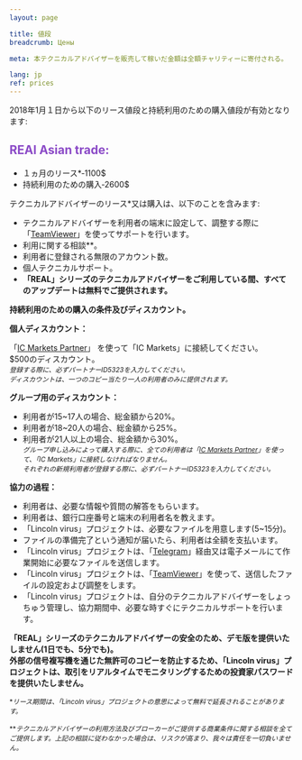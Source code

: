 ```yaml
---
layout: page

title: 値段
breadcrumb: Цены

meta: 本テクニカルアドバイザーを販売して稼いだ金額は全額チャリティーに寄付される。

lang: jp
ref: prices
---
```


2018年1月１日から以下のリース値段と持続利用のための購入値段が有効となります:

## <span style="color:#8b4ac7">REAl Asian trade:</span>

- １ヵ月のリース*‐1100$ 
- 持続利用のための購入‐2600$

テクニカルアドバイザーのリース*又は購入は、以下のことを含みます:

- テクニカルアドバイザーを利用者の端末に設定して、調整する際に「<a href="https://www.teamviewer.com/" target="_blank">TeamViewer</a>」を使ってサポートを行います。  
- 利用に関する相談**。  
- 利用者に登録される無限のアカウント数。  
- 個人テクニカルサポート。  
- **「REAL」シリーズのテクニカルアドバイザーをご利用している間、すべてのアップデートは無料でご提供されます。**  

**持続利用のための購入の条件及びディスカウント。**  

**個人ディスカウント：**  

「<a href="https://lincolnvirus.com/jp/ea/ic_markets" target="_blank">IC Markets Partner</a>」 を使って「IC Markets」に接続してください。  
$500のディスカウント。  
<small>_登録する際に、必ずパートナーID5323を入力してください。_</small>  
<small>_ディスカウントは、一つのコピー当たり一人の利用者のみに提供されます。_</small>  

**グループ用のディスカウント：**  

- 利用者が15~17人の場合、総金額から20%。  
- 利用者が18~20人の場合、総金額から25%。  
- 利用者が21人以上の場合、総金額から30%。  
<small>_グループ申し込みによって購入する際に、全ての利用者は「<a href="https://lincolnvirus.com/jp/ea/ic_markets" target="_blank">IC Markets Partner</a>」を使って、「IC Markets」に接続しなければなりません。_</small>  
<small>_それぞれの新規利用者が登録する際に、必ずパートナーID5323を入力してください。_</small>  

**協力の過程：**  

- 利用者は、必要な情報や質問の解答をもらいます。  
- 利用者は、銀行口座番号と端末の利用者名を教えます。  
- 「Lincoln virus」プロジェクトは、必要なファイルを用意します(5~15分)。  
- ファイルの準備完了という通知が届いたら、利用者は全額を支払います。  
- 「Lincoln virus」プロジェクトは、「<a href="https://t.me/chutkoy" target="_blank">Telegram</a>」経由又は電子メールにて作業開始に必要なファイルを送信します。  
- 「Lincoln virus」プロジェクトは、「<a href="https://www.teamviewer.com/" target="_blank">TeamViewer</a>」を使って、送信したファイルの設定および調整をします。  
- 「Lincoln virus」プロジェクトは、自分のテクニカルアドバイザーをしょっちゅう管理し、協力期間中、必要な時すぐにテクニカルサポートを行います。  

**「REAL」シリーズのテクニカルアドバイザーの安全のため、デモ版を提供いたしません(1日でも、5分でも)。**  
**外部の信号複写機を通じた無許可のコピーを防止するため、「Lincoln virus」プロジェクトは、取引をリアルタイムでモニタリングするための投資家パスワードを提供いたしません。**  

<small>\*_リース期間は、「Lincoln virus」プロジェクトの意思によって無料で延長されることがあります。_</small>

<small>\*\*_テクニカルアドバイザーの利用方法及びブローカーがご提供する商業条件に関する相談を全てご提供します。上記の相談に従わなかった場合は、リスクが高まり、我々は責任を一切負いません。_</small>
